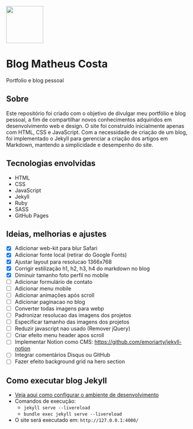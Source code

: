 <img src="http://github.com/matheuscostadesign.png" width="100" height="100">

# Blog Matheus Costa

Portfolio e blog pessoal

## Sobre

Este repositório foi criado com o objetivo de divulgar meu portfólio e blog pessoal, a fim de compartilhar novos conhecimentos adquiridos em desenvolvimento web e design. O site foi construído inicialmente apenas com HTML, CSS e JavaScript. Com a necessidade de criação de um blog, foi implementado o Jekyll para gerenciar a criação dos artigos em Markdown, mantendo a simplicidade e desempenho do site.

## Tecnologias envolvidas

- HTML
- CSS
- JavaScript
- Jekyll
- Ruby
- SASS
- GitHub Pages

## Ideias, melhorias e ajustes

- [x] Adicionar web-kit para blur Safari
- [x] Adicionar fonte local (retirar do Google Fonts)
- [x] Ajustar layout para resolucao 1366x768
- [x] Corrigir estilização h1, h2, h3, h4 do markdown no blog
- [x] Diminuir tamanho foto perfil no mobile
- [ ] Adicionar formulário de contato
- [ ] Adicionar menu mobile
- [ ] Adicionar animações após scroll
- [ ] Adicionar paginacao no blog
- [ ] Converter todas imagens para webp
- [ ] Padronizar resolucao das imagens dos projetos
- [ ] Especificar tamanho das imagens dos projetos
- [ ] Reduzir javascript nao usado (Remover jQuery)
- [ ] Criar efeito menu header apos scroll
- [ ] Implementar Notion como CMS: https://github.com/emoriarty/jekyll-notion
- [ ] Integrar comentários Disqus ou GitHub
- [ ] Fazer efeito background grid na hero section

## Como executar blog Jekyll

- [Veja aqui como configurar o ambiente de desenvolvimento](https://github.com/matheuscostadesign/guia-jekyll/)
- Comandos de execução:
  - `jekyll serve --livereload`
  - `bundle exec jekyll serve --livereload`
- O site será executado em: `http://127.0.0.1:4000/`
